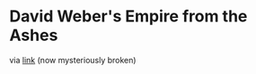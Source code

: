 # David Weber's Empire from the Ashes

via [link](http://baencd.freedoors.org/Books/Empire%20From%20the%20Ashes/Empire_From_the_Ashes.htm) (now mysteriously broken)